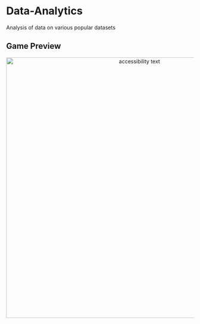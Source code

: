 # Data-Analytics
Analysis of data on various popular datasets
## Game Preview

<p align="center">
  <img src="preview.png.png" width="700" alt="accessibility text">
</p>
